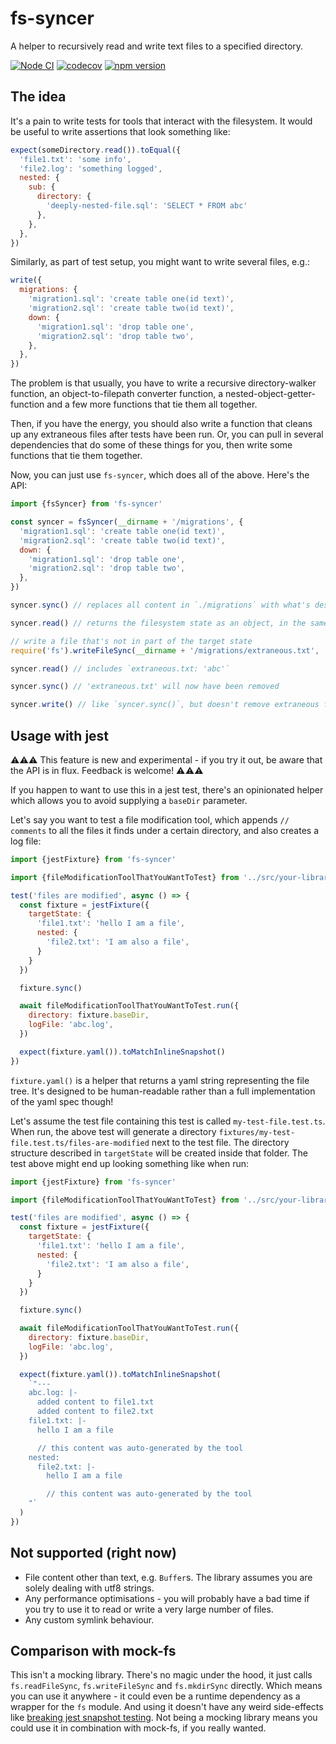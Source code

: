 # fs-syncer

A helper to recursively read and write text files to a specified directory.

<!-- codegen:start {preset: badges} -->
[![Node CI](https://github.com/mmkal/ts/workflows/Node%20CI/badge.svg)](https://github.com/mmkal/ts/actions?query=workflow%3A%22Node+CI%22)
[![codecov](https://codecov.io/gh/mmkal/ts/branch/main/graph/badge.svg)](https://codecov.io/gh/mmkal/ts/tree/main/packages/fs-syncer)
[![npm version](https://badge.fury.io/js/fs-syncer.svg)](https://npmjs.com/package/fs-syncer)
<!-- codegen:end -->


## The idea

It's a pain to write tests for tools that interact with the filesystem. It would be useful to write assertions that look something like:

```js
expect(someDirectory.read()).toEqual({
  'file1.txt': 'some info',
  'file2.log': 'something logged',
  nested: {
    sub: {
      directory: {
        'deeply-nested-file.sql': 'SELECT * FROM abc'
      },
    },
  },
})
```

Similarly, as part of test setup, you might want to write several files, e.g.:

```js
write({
  migrations: {
    'migration1.sql': 'create table one(id text)',
    'migration2.sql': 'create table two(id text)',
    down: {
      'migration1.sql': 'drop table one',
      'migration2.sql': 'drop table two',
    },
  },
})
```

The problem is that usually, you have to write a recursive directory-walker function, an object-to-filepath converter function, a nested-object-getter-function and a few more functions that tie them all together.

Then, if you have the energy, you should also write a function that cleans up any extraneous files after tests have been run. Or, you can pull in several dependencies that do some of these things for you, then write some functions that tie them together.

Now, you can just use `fs-syncer`, which does all of the above. Here's the API:

```js
import {fsSyncer} from 'fs-syncer'

const syncer = fsSyncer(__dirname + '/migrations', {
  'migration1.sql': 'create table one(id text)',
  'migration2.sql': 'create table two(id text)',
  down: {
    'migration1.sql': 'drop table one',
    'migration2.sql': 'drop table two',
  },
})

syncer.sync() // replaces all content in `./migrations` with what's described in the target state

syncer.read() // returns the filesystem state as an object, in the same format as the target state

// write a file that's not in part of the target state
require('fs').writeFileSync(__dirname + '/migrations/extraneous.txt', 'abc', 'utf8')

syncer.read() // includes `extraneous.txt: 'abc'`

syncer.sync() // 'extraneous.txt' will now have been removed

syncer.write() // like `syncer.sync()`, but doesn't remove extraneous files
```

## Usage with jest

⚠️⚠️⚠️ This feature is new and experimental - if you try it out, be aware that the API is in flux. Feedback is welcome! ⚠️⚠️⚠️

If you happen to want to use this in a jest test, there's an opinionated helper which allows you to avoid supplying a `baseDir` parameter.

Let's say you want to test a file modification tool, which appends `// comments` to all the files it finds under a certain directory, and also creates a log file:

```js
import {jestFixture} from 'fs-syncer'

import {fileModificationToolThatYouWantToTest} from '../src/your-library'

test('files are modified', async () => {
  const fixture = jestFixture({
    targetState: {
      'file1.txt': 'hello I am a file',
      nested: {
        'file2.txt': 'I am also a file',
      }
    }
  })

  fixture.sync()

  await fileModificationToolThatYouWantToTest.run({
    directory: fixture.baseDir,
    logFile: 'abc.log',
  })

  expect(fixture.yaml()).toMatchInlineSnapshot()
})
```

`fixture.yaml()` is a helper that returns a yaml string representing the file tree. It's designed to be human-readable rather than a full implementation of the yaml spec though!

Let's assume the test file containing this test is called `my-test-file.test.ts`. When run, the above test will generate a directory `fixtures/my-test-file.test.ts/files-are-modified` next to the test file. The directory structure described in `targetState` will be created inside that folder. The test above might end up looking something like when run:

```js
import {jestFixture} from 'fs-syncer'

import {fileModificationToolThatYouWantToTest} from '../src/your-library'

test('files are modified', async () => {
  const fixture = jestFixture({
    targetState: {
      'file1.txt': 'hello I am a file',
      nested: {
        'file2.txt': 'I am also a file',
      }
    }
  })

  fixture.sync()

  await fileModificationToolThatYouWantToTest.run({
    directory: fixture.baseDir,
    logFile: 'abc.log',
  })

  expect(fixture.yaml()).toMatchInlineSnapshot(
    `"---
    abc.log: |-
      added content to file1.txt
      added content to file2.txt
    file1.txt: |-
      hello I am a file

      // this content was auto-generated by the tool
    nested:
      file2.txt: |-
        hello I am a file

        // this content was auto-generated by the tool
    "`
  )
})
```

## Not supported (right now)

- File content other than text, e.g. `Buffer`s. The library assumes you are solely dealing with utf8 strings.
- Any performance optimisations - you will probably have a bad time if you try to use it to read or write a very large number of files.
- Any custom symlink behaviour.

## Comparison with mock-fs

This isn't a mocking library. There's no magic under the hood, it just calls `fs.readFileSync`, `fs.writeFileSync` and `fs.mkdirSync` directly. Which means you can use it anywhere - it could even be a runtime dependency as a wrapper for the `fs` module. And using it doesn't have any weird side-effects like [breaking jest snapshot testing](https://www.npmjs.com/package/mock-fs#using-with-jest-snapshot-testing). Not being a mocking library means you could use it in combination with mock-fs, if you really wanted.
